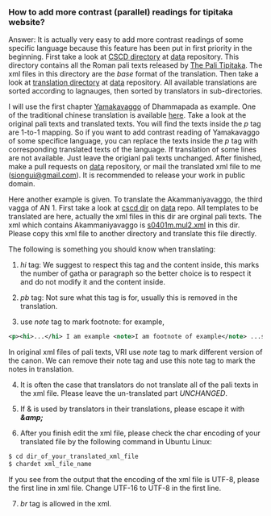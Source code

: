 ### How to add more contrast (parallel) readings for tipitaka website?

Answer: It is actually very easy to add more contrast readings of some specific language because this feature has been put in first priority in the beginning. First take a look at [CSCD directory](https://github.com/siongui/data/tree/master/pali/common/romn/cscd) at [data](https://github.com/siongui/data) repository. This directory contains all the Roman pali texts released by [The Pali Tipitaka](http://www.tipitaka.org/). The xml files in this directory are the <em>base</em> format of the translation. Then take a look at [translation directory](https://github.com/siongui/data/tree/master/pali/common/translation) at [data](https://github.com/siongui/data) repository. All available translations are sorted according to lagnauges, then sorted by translators in sub-directories.

I will use the first chapter [Yamakavaggo](https://github.com/siongui/data/blob/master/pali/common/romn/cscd/s0502m.mul0.xml) of Dhammapada as example. One of the traditional chinese translation is available [here](https://github.com/siongui/data/blob/master/pali/common/translation/zh_TW/2/s0502m.mul0.xml). Take a look at the original pali texts and translated texts. You will find the texts inside the <em>p</em> tag are 1-to-1 mapping. So if you want to add contrast reading of Yamakavaggo of some specifice language, you can replace the texts inside the <em>p</em> tag with corresponding translated texts of the language. If translation of some lines are not available. Just leave the origianl pali texts unchanged. After finished, make a pull requests on [data](https://github.com/siongui/data) repository, or mail the translated xml file to me (siongui@gmail.com). It is recommended to release your work in public domain.

Here another example is given. To translate the Akammaniyavaggo, the third vagga of AN 1. First take a look at [cscd dir](https://github.com/siongui/data/tree/master/pali/common/romn/cscd) on [data](https://github.com/siongui/data) repo. All templates to be translated are here, actually the xml files in this dir are orginal pali texts. The xml which contains Akammaniyavaggo is [s0401m.mul2.xml](https://github.com/siongui/data/blob/master/pali/common/romn/cscd/s0401m.mul2.xml) in this dir. Please copy this xml file to another directory and translate this file directly.

The following is something you should know when translating:

1. <em>hi</em> tag: We suggest to respect this tag and the content inside, this marks the number of gatha or paragraph so the better choice is to respect it and do not modify it and the content inside.

2. <em>pb</em> tag: Not sure what this tag is for, usually this is removed in the translation.

3. use <em>note</em> tag to mark footnote: for example,
```xml
<p><hi>...</hi> I am example <note>I am footnote of example</note> ...some other content here.... </p>
```
   In original xml files of pali texts, VRI use <em>note</em> tag to mark different version of the canon. We can remove their note tag and use this note tag to mark the notes in translation.

4. It is often the case that translators do not translate all of the pali texts in the xml file. Please leave the un-translated part <em>UNCHANGED</em>.

5. If & is used by translators in their translations, please escape it with <strong><em>\&amp;</em></strong>

6. After you finish edit the xml file, please check the char encoding of your translated file by the following command in Ubuntu Linux:
```bash
$ cd dir_of_your_translated_xml_file
$ chardet xml_file_name
```
   If you see from the output that the encoding of the xml file is UTF-8, please the first line in xml file. Change UTF-16 to UTF-8 in the first line.

7. <em>br</em> tag is allowed in the xml.

